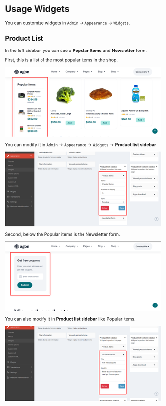 # Usage Widgets

You can customize widgets in `Admin` -> `Appearance` -> `Widgets`.

## Product List

In the left sidebar, you can see a **Popular Items** and **Newsletter** form.

First, this is a list of the most popular items in the shop.

![](./images/widgets-product-list-1.png)

You can modify it in `Admin` -> `Appearance` -> `Widgets` -> **Product list sidebar**

![](./images/widgets-product-list-3.png)

Second, below the Popular items is the Newsletter form.

![](./images/widgets-product-list-2.png)

You can also modify it in **Product list sidebar** like Popular items.

![](./images/widgets-product-list-4.png)
